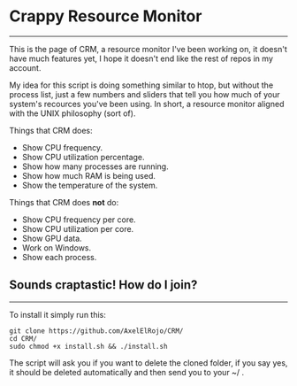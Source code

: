 # Crappy Resource Monitor
___
This is the page of CRM, a resource monitor I've been working on, it doesn't have much features yet, I hope it doesn't end like the rest of repos in my account.

My idea for this script is doing something similar to htop, but without the process list, just a few numbers and sliders that tell you how much of your system's recources you've been using. In short, a resource monitor aligned with the UNIX philosophy (sort of).

Things that CRM does:
* Show CPU frequency.
* Show CPU utilization percentage.
* Show how many processes are running.
* Show how much RAM is being used.
* Show the temperature of the system.

Things that CRM does **not** do:
* Show CPU frequency per core.
* Show CPU utilization per core.
* Show GPU data.
* Work on Windows.
* Show each process.

## Sounds craptastic! How do I join?
___
To install it simply run this:
```shell
git clone https://github.com/AxelElRojo/CRM/
cd CRM/
sudo chmod +x install.sh && ./install.sh
```
The script will ask you if you want to delete the cloned folder, if you say yes, it should be deleted automatically and then send you to your ~/ .
